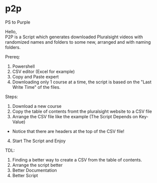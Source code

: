 # p2p
PS to Purple<br />

Hello, <br />
P2P is a Script which generates downloaded Pluralsight videos with randomized names and folders to some new, arranged and with naming folders.<br />

Prereq:<br />
1. Powershell <br />
2. CSV editor (Excel for example)<br />
3. Copy and Paste expert<br />
4. Downloading only 1 course at a time, the script is based on the "Last Write Time" of the files.<br />

Steps:<br />
1. Download a new course<br />
2. Copy the table of contents fromt the pluralsight website to a CSV file <br />
3. Arrange the CSV file like the example (The Script Depends on Key-Value)<br />
* Notice that there are headers at the top of the CSV file! <br />
4. Start The Script and Enjoy<br />

TDL:<br />
1. Finding a better way to create a CSV from the table of contents.<br />
2. Arrange the script better<br />
3. Better Documentation<br />
4. Better Script
